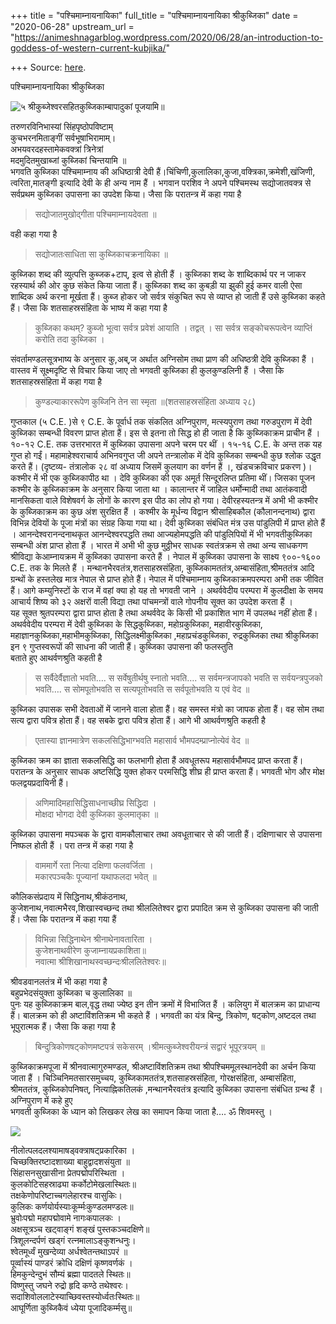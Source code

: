 +++
title = "पश्चिमाम्नायनायिका"
full_title = "पश्चिमाम्नायनायिका श्रीकुब्जिका"
date = "2020-06-28"
upstream_url = "https://animeshnagarblog.wordpress.com/2020/06/28/an-introduction-to-goddess-of-western-current-kubjika/"

+++
Source: [here](https://animeshnagarblog.wordpress.com/2020/06/28/an-introduction-to-goddess-of-western-current-kubjika/).

पश्चिमाम्नायनायिका श्रीकुब्जिका

![५ श्रीकुब्जेश्वरसहितकुब्जिकाम्बापादुकां
पूजयामि॥](https://animeshnagarblog.files.wordpress.com/2020/06/27503764_1973881989598930_1496547891472123253_o58540018692145255.jpg?w=700&h=892)

तरुणरविनिभास्यां सिंहपृष्ठोपविष्टाम्  
कुचभरनमिताङ्गीं सर्वभूषाभिरामाम्।  
अभयवरदहस्तामेकवक्त्रां त्रिनेत्रां  
मदमुदितमुखाब्जां कुब्जिकां चिन्तयामि ॥  
भगवति कुब्जिका पश्चिमाम्नाय की अधिष्ठात्री देवी
हैं।चिंचिणी,कुलालिका,कुजा,वक्त्रिका,क्रमेशी,खंजिणी, त्वरिता,मातङ्गी
इत्यादि देवी के ही अन्य नाम हैं । भगवान परशिव ने अपने पश्चिमस्थ
सद्योजातवक्त्र से सर्वप्रथम कुब्जिका उपासना का उपदेश किया। जैसा कि
परातन्त्र में कहा गया है

> सद्योजातमुखोद्गीता पश्चिमाम्नायदेवता ॥

वही कहा गया है

> सद्योजातःसाधिता सा कुब्जिकाचक्रनायिका ॥

कुब्जिका शब्द की व्युत्पत्ति कुब्जक+टाप्, इत्व से होती हैं । कुब्जिका
शब्द के शाब्दिकार्थ पर न जाकर रहस्यार्थ की ओर कुछ संकेत किया जाता हैं।
कुब्जिका शब्द का कुबड़ी या झुकी हुई कमर वाली ऐसा शाब्दिक अर्थ करना
मूर्खता हैं। कुब्ज होकर जो सर्वत्र संकुचित रूप से व्याप्त हो जाती हैं
उसे कुब्जिका कहते हैं। जैसा कि शतसाहस्रसंहिता के भाष्य में कहा गया है

> कुब्जिका कथम्? कुब्जो भूत्वा सर्वत्र प्रवेशं आयाति । तद्वत् । सा
> सर्वत्र सङ्कोचरूपत्वेन व्याप्तिं करोति तदा कुब्जिका ।

संवर्तामण्डलसूत्रभाष्य के अनुसार कु,अब्,ज अर्थात अग्निसोम तथा प्राण की
अधिष्ठत्री देवि कुब्जिका हैं । वास्तव में सूक्ष्मदृष्टि से विचार किया
जाए तो भगवती कुब्जिका ही कुलकुण्डलिनी हैं । जैसा कि शतसाहस्रसंहिता में
कहा गया है

> कुण्डल्याकाररूपेण कुब्जिनि तेन सा स्मृता ॥(शतसाहस्रसंहिता अध्याय २८)

गुप्तकाल (५ C.E. )से ९ C.E. के पूर्वार्ध तक संकलित अग्निपुराण,
मत्स्यपुराण तथा गरुडपुराण में देवी कुब्जिका सम्बन्धी विवरण प्राप्त होता
हैं। इस से इतना तो सिद्ध हो ही जाता है कि कुब्जिकाक्रम प्राचीन हैं ।
१०-१२ C.E. तक उत्तरभारत में कुब्जिका उपासना अपने चरम पर थीं । १५-१६ C.E.
के अन्त तक यह गुप्त हो गईं। महामाहेश्वराचार्य अभिनवगुप्त जी अपने
तन्त्रालोक में देवि कुब्जिका सम्बन्धी कुछ श्लोक उद्धृत करते हैं।
(दृष्टव्य- तंत्रालोक २८ वां अध्याय जिसमें कुलयाग का वर्णन हैं ।,
खंडचक्रविचार प्रकरण )। कश्मीर में भी एक कुब्जिकापीठ था । देवि कुब्जिका
की एक अमूर्त सिन्दूरलिप्त प्रतिमा थीं। जिसका पूजन कश्मीर के कुब्जिकाक्रम
के अनुसार किया जाता था । कालान्तर में जाहिल धर्मोन्मादी तथा आतंकवादी
मानसिकता वाले विशेषवर्ग के लोगों के कारण इस पीठ का लोप हो गया।
देवीरहस्यतन्त्र में अभी भी कश्मीर के कुब्जिकाक्रम का कुछ अंश सुरक्षित
हैं । कश्मीर के मूर्धन्य विद्वान श्रीसाहिबकौल (कौलानन्दनाथ) द्वारा
विभिन्न देवियों के पूजा मंत्रों का संग्रह किया गया था। देवी कुब्जिका
संबंधित मंत्र उस पांडुलिपी में प्राप्त होते हैं । आनन्देश्वरानन्दनाथकृत
आनन्देश्वरपद्धति तथा आज्यहोमपद्धति की पांडुलिपियों में भी भगवतीकुब्जिका
सम्बन्धी अंश प्राप्त होता हैं । भारत में अभी भी कुछ मुठ्ठीभर साधक
स्वतंत्रक्रम से तथा अन्य साधकगण श्रीविद्या केआम्नायक्रम में कुब्जिका
उपासना करते हैं । नेपाल में कुब्जिका उपासना के साक्ष्य ९००-१६०० C.E. तक
के मिलते हैं । मन्थानभैरवतंत्र,शतसाहस्रसंहिता,
कुब्जिकामततंत्र,अम्बासंहिता,श्रीमततंत्र आदि ग्रन्थों के हस्तलेख मात्र
नेपाल से प्राप्त होते हैं। नेपाल में पश्चिमाम्नाय कुब्जिकाक्रमपरम्परा
अभी तक जीवित हैं। आगे कम्युनिस्टों के राज में वहां क्या हो यह तो भगवती
जाने । अथर्ववेदीय परम्परा में कुलदीक्षा के समय आचार्य शिष्य को ३२
अक्षरों वाली विद्या तथा पांचमन्त्रों वाले गोपनीय सूक्त का उपदेश करता हैं
।  
यह सूक्त श्रुतपरम्परा द्वारा प्राप्त होता है तथा अथर्ववेद के किसी भी
प्रकाशित भाग में उपलब्ध नहीं होता हैं। अथर्ववेदीय परम्परा में देवी
कुब्जिका के सिद्धकुब्जिका, महोग्रकुब्जिका, महावीरकुब्जिका,
महाज्ञानकुब्जिका,महाभीमकुब्जिका, सिद्धिलक्ष्मीकुब्जिका
,महाप्रचंडकुब्जिका, रुद्रकुब्जिका तथा श्रीकुब्जिका इन ९ गुप्तस्वरूपों की
साधना की जाती हैं। कुब्जिका उपासना की फलस्तुति  
बताते हुए आथर्वणश्रुति कहती है

> स सर्वैदेर्वैज्ञातो भवति…. स सर्वेषुतीर्थषु स्नातो भवति…. स
> सर्वमन्त्रजापको भवति स सर्वयन्त्रपुजको भवति…. स सोमपूतोभवति स
> सत्यपूतोभवति स सर्वपूतोभवति य एवं वेद ॥

कुब्जिका उपासक सभी देवताओं में जानने वाला होता हैं। वह समस्त मंत्रो का
जापक होता हैं। वह सोम तथा सत्य द्वारा पवित्र होता हैं। वह सबके द्वारा
पवित्र होता हैं। आगे भी आथर्वणश्रुति कहती है

> एतास्या ज्ञानमात्रेण सकलसिद्धिभाग्भवति महासार्व भौमपदम्प्राप्नोत्येवं
> वेद ॥

कुब्जिका क्रम का ज्ञाता सकलसिद्धि का फलभागी होता हैं अवधूतरूप
महासार्वभौमपद प्राप्त करता हैं।  
परातन्त्र के अनुसार साधक अष्टसिद्धि युक्त होकर परमसिद्धि शीघ्र ही
प्राप्त करता हैं। भगवती भोग और मोक्ष फलद्वयप्रदायिनी हैं।

> अणिमादिमहासिद्धिसाधनाच्छीघ्र सिद्धिदा ।  
> मोक्षदा भोगदा देवी कुब्जिका कुलमातृका ॥

कुब्जिका उपासना मपञ्चक के द्वारा वामकौलाचार तथा अवधूताचार से की जाती
हैं। दक्षिणाचार से उपासना निष्फल होती हैं । परा तन्त्र में कहा गया है

> वाममार्गे रता नित्या दक्षिणा फलवर्जिता ।  
> मकारपञ्चकैः पूज्यानां यथाफलदा भवेत् ॥

कौलिकसंप्रदाय में सिद्धिनाथ,श्रीकंठनाथ,  
कुजेशनाथ,नवात्मभैरव,शिखास्वच्छन्द तथा श्रीललितेश्वर द्वारा प्रपादित क्रम
से कुब्जिका उपासना की जाती हैं। जैसा कि परातन्त्र में कहा गया हैं

> विभिन्ना सिद्धिनाथेन श्रीनाथेनावतारिता ।  
> कुजेशनाथवीरेण कुजाम्नायप्रकाशिता॥  
> नवात्मा श्रीशिखानाथस्वच्छन्दःश्रीललितेश्वरः॥

श्रीवडवानलतंत्र में भी कहा गया है  
बहुप्रभेदसंयुक्ता कुब्जिका च कुलालिका ॥  
पुनः यह कुब्जिकाक्रम बाल,वृद्ध तथा ज्येष्ठ इन तीन क्रमों में विभाजित हैं
। कलियुग में बालक्रम का प्राधान्य हैं। बालक्रम को ही अष्टाविंशतिक्रम भी
कहते हैं ‌। भगवती का यंत्र बिन्दु, त्रिकोण, षट्कोण,अष्टदल तथा भूपुरात्मक
हैं। जैसा कि कहा गया है

> बिन्दुत्रिकोणषट्कोणमष्टपत्रं सकेसरम् ।श्रीमत्कुब्जेश्वरीयन्त्रं
> सद्वारं भूपूरत्रयम् ॥

कुब्जिकाक्रमपूजा में श्रीनवात्मागुरुमण्डल, श्रीअष्टाविंशतिक्रम तथा
श्रीपश्चिममूलस्थानदेवी का अर्चन किया जाता हैं । चिञ्चिनिमतसारसमुच्चय,
कुब्जिकामततंत्र,शतसाहस्रसंहिता, गोरक्षसंहिता, अम्बासंहिता, श्रीमततंत्र,
कुब्जिकोपनिषत्, नित्याह्निकतिलकं ,मन्थानभैरवतंत्र इत्यादि कुब्जिका
उपासना संबंधित ग्रन्थ हैं । अग्निपुराण में कहे हुए  
भगवती कुब्जिका के ध्यान को लिखकर लेख का समापन किया जाता है…. ॐ शिवमस्तु
।

![](https://animeshnagarblog.files.wordpress.com/2020/06/48369278_1893352850781084_6460399839963250688_o8109890882448327236.jpg?w=700)

नीलोत्पलदलश्यामाषड्वक्त्राषट्प्रकारिका ।  
चिच्छक्तिरष्टादशाख्या बाहुद्वादशसंयुता ॥  
सिंहासनसुखासीना प्रेतपद्मोपरिस्थिता ।  
कुलकोटिसहस्राढ्या कर्कोटोमेखलास्थितः॥  
तक्षकेणोपरिष्टाच्चगलेहारश्च वासुकिः।  
कुलिकः कर्णयोर्यस्याःकूर्म्मःकुण्डलमण्डलः॥  
भ्रुवोःपद्मो महापद्मोवामे नागःकपालकः ।  
अक्षसूत्रञ्च खट्वाङ्गं शङ्खं पुस्तकञ्चदक्षिणे॥  
त्रिशूलन्दर्पणं खड्गं रत्नमालाऽङ्कुशन्धनुः।  
श्वेतमूर्ध्वं मुखन्देव्या अर्धश्वेतन्तथाऽपरं ॥  
पूर्व्वास्यं पाण्डरं क्रोधि दक्षिणं कृष्णवर्णकं ।  
हिमकुन्देन्दुभं सौम्यं ब्रह्मा पादतले स्थितः॥  
विष्णुस्तु जघने रुद्रो हृदि कण्ठे तथेश्वरः।  
सदाशिवोललाटेस्याच्छिवस्तस्योर्ध्वतःस्थितः॥  
आघूर्णिता कुब्जिकैवं ध्येया पूजादिकर्म्मसु॥

